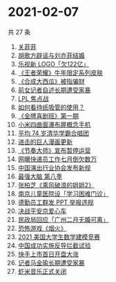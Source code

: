 # 2021-02-07

共 27 条

<!-- BEGIN -->
<!-- 最后更新时间 Sun Feb 07 2021 19:04:03 GMT+0800 (CST) -->
1. [关菲菲](https://www.zhihu.com/search?q=关菲菲)
1. [胡歌方辟谣与刘亦菲结婚](https://www.zhihu.com/search?q=胡歌刘亦菲)
1. [乐视新 LOGO「欠122亿」](https://www.zhihu.com/search?q=乐视)
1. [《王者荣耀》牛年限定系列皮肤](https://www.zhihu.com/search?q=王者荣耀)
1. [《合成大西瓜》被指骗财](https://www.zhihu.com/search?q=合成大西瓜)
1. [前女记者自述长期遭受家暴](https://www.zhihu.com/search?q=马金瑜家暴)
1. [LPL 焦点战 ](https://www.zhihu.com/search?q=fpx)
1. [如何看待纸吸管的使用？](https://www.zhihu.com/search?q=纸吸管)
1. [《金牌喜剧班》第一期](https://www.zhihu.com/search?q=金牌喜剧班)
1. [小米四曲面瀑布屏概念手机](https://www.zhihu.com/search?q=小米手机)
1. [平均 74 岁清华学霸合唱团](https://www.zhihu.com/search?q=清华合唱团唱少年)
1. [进击的巨人漫画更新](https://www.zhihu.com/search?q=进击的巨人漫画)
1. [《节奏大师》宣布暂停运营](https://www.zhihu.com/search?q=节奏大师)
1. [网曝快递员工作七月倒欠数万](https://www.zhihu.com/search?q=武汉快递员)
1. [中国演出行业协会发布新规](https://www.zhihu.com/search?q=劣迹艺人)
1. [最强大脑 第八季](https://www.zhihu.com/search?q=最强大脑8)
1. [张柏芝《乘风破浪的姐姐2》](https://www.zhihu.com/search?q=张柏芝乘风破浪的姐姐2)
1. [南京儿童医院设「学习困难门诊」](https://www.zhihu.com/search?q=学习困难门诊)
1. [德勤员工群发 PPT 举报违规](https://www.zhihu.com/search?q=德勤)
1. [决战平安京爱心车](https://www.zhihu.com/search?q=决战平安京)
1. [民政局回应「广州二月无婚可离」](https://www.zhihu.com/search?q=预约离婚)
1. [恐怖游戏《烟火》](https://www.zhihu.com/search?q=烟火)
1. [2021 美国大学生数学建模竞赛](https://www.zhihu.com/search?q=2021美赛)
1. [中国成功实施反导拦截试验](https://www.zhihu.com/search?q=陆基中段反导)
1. [快手上市首日开盘大涨](https://www.zhihu.com/search?q=快手上市)
1. [记者马金瑜长期遭受家暴](https://www.zhihu.com/search?q=马金瑜家暴)
1. [虾米音乐正式关闭](https://www.zhihu.com/search?q=虾米音乐)
<!-- END -->
